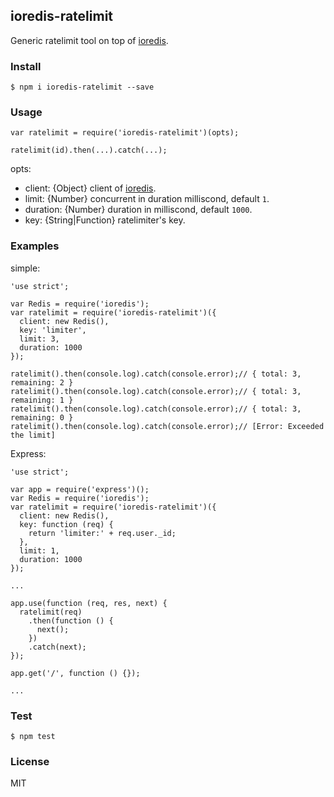 ## ioredis-ratelimit

Generic ratelimit tool on top of [ioredis](https://github.com/luin/ioredis).

### Install

```
$ npm i ioredis-ratelimit --save
```

### Usage

```
var ratelimit = require('ioredis-ratelimit')(opts);

ratelimit(id).then(...).catch(...);
```

opts:

- client: {Object} client of [ioredis](https://github.com/luin/ioredis).
- limit: {Number} concurrent in duration milliscond, default `1`.
- duration: {Number} duration in milliscond, default `1000`.
- key: {String|Function} ratelimiter's key.

### Examples

simple:

```
'use strict';

var Redis = require('ioredis');
var ratelimit = require('ioredis-ratelimit')({
  client: new Redis(),
  key: 'limiter',
  limit: 3,
  duration: 1000
});

ratelimit().then(console.log).catch(console.error);// { total: 3, remaining: 2 }
ratelimit().then(console.log).catch(console.error);// { total: 3, remaining: 1 }
ratelimit().then(console.log).catch(console.error);// { total: 3, remaining: 0 }
ratelimit().then(console.log).catch(console.error);// [Error: Exceeded the limit]
```

Express:

```
'use strict';

var app = require('express')();
var Redis = require('ioredis');
var ratelimit = require('ioredis-ratelimit')({
  client: new Redis(),
  key: function (req) {
    return 'limiter:' + req.user._id;
  },
  limit: 1,
  duration: 1000
});

...

app.use(function (req, res, next) {
  ratelimit(req)
    .then(function () {
      next();
    })
    .catch(next);
});

app.get('/', function () {});

...
```

### Test

```
$ npm test
```

### License

MIT